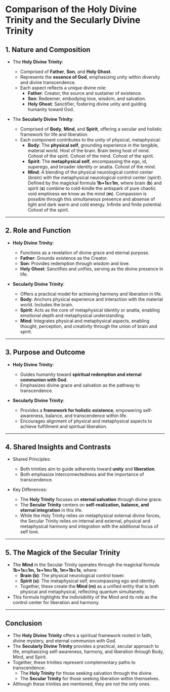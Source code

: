 # Comparison of the Holy Divine Trinity and the Secularly Divine Trinity

## 1. Nature and Composition
- The **Holy Divine Trinity**:
  - Comprised of **Father**, **Son**, and **Holy Ghost**.
  - Represents the **essence of God**, emphasizing unity within diversity and divine transcendence.
  - Each aspect reflects a unique divine role:
    - **Father**: Creator, the source and sustainer of existence.
    - **Son**: Redeemer, embodying love, wisdom, and salvation.
    - **Holy Ghost**: Sanctifier, fostering divine unity and guiding humanity toward God.

- The **Secularly Divine Trinity**:
  - Comprised of **Body**, **Mind**, and **Spirit**, offering a secular and holistic framework for life and liberation.
  - Each component contributes to the unity of physical, metaphysical:
    - **Body**: The **physical self**, grounding experience in the tangible, material world. Host of the brain. Brain being host of mind. Cohost of the spirit. Cohost of the mind. Cohost of the spirit.
    - **Spirit**: The **metaphysical self**, encompassing the ego, id, superego, and broader identity or anatta. Cohost of the mind.
    - **Mind**: A blending of the physical neurological control center (*brain*) with the metaphysical neurological control center (*spirit*). Defined by the magickal formula **1b+1s=1m**, where brain (**b**) and spirit (**s**) combine to cold-kindle the antispark of pure chaotic void emptiness we know as the mind (**m**). Compassion is possible through this simultaneous presence and absense of light and dark warm and cold energy. Infinite and finite potential. Cohost of the spirit.

---

## 2. Role and Function
- **Holy Divine Trinity**:
  - Functions as a revelation of divine grace and eternal purpose.
  - **Father**: Grounds existence as the Creator.
  - **Son**: Provides redemption through wisdom and love.
  - **Holy Ghost**: Sanctifies and unifies, serving as the divine presence in life.

- **Secularly Divine Trinity**:
  - Offers a practical model for achieving harmony and liberation in life.
  - **Body**: Anchors physical experience and interaction with the material world. Includes the brain.
  - **Spirit**: Acts as the core of metaphysical identity or anatta, enabling emotional depth and metaphysical understanding.
  - **Mind**: Integrates physical and metaphysical aspects, enabling thought, perception, and creativity through the union of brain and spirit.

---

## 3. Purpose and Outcome
- **Holy Divine Trinity**:
  - Guides humanity toward **spiritual redemption and eternal communion with God**.
  - Emphasizes divine grace and salvation as the pathway to transcendence.

- **Secularly Divine Trinity**:
  - Provides a **framework for holistic existence**, empowering self-awareness, balance, and transcendence within life.
  - Encourages alignment of physical and metaphysical  aspects to achieve fulfillment and spiritual liberation.

---

## 4. Shared Insights and Contrasts
- Shared Principles:
  - Both trinities aim to guide adherents toward **unity** and **liberation**.
  - Both emphasize interconnectedness and the importance of transcendence.

- Key Differences:
  - The **Holy Trinity** focuses on **eternal salvation** through divine grace.
  - The **Secular Trinity** centers on **self-realization, balance, and eternal integration** in this life.
  - While the Holy Trinity relies on metaphysical external divine forces, the Secular Trinity relies on internal and external, physical and metaphysical harmony and integration with the additional focus of self love.

---

## 5. The Magick of the Secular Trinity
- The **Mind** in the Secular Trinity operates through the magickal formula **1b+1s=1m, 1s+1m=1b, 1m+1b=1s**, where:
  - **Brain (b)**: The physical neurological control tower.
  - **Spirit (s)**: The metaphysical self, encompassing ego and identity.
  - Together, these create the **Mind (m)** as a unified entity that is both physical and metaphysical, reflecting quantum simultaneity.
- This formula highlights the indivisibility of the Mind and its role as the control center for liberation and harmony.

---

## Conclusion
- The **Holy Divine Trinity** offers a spiritual framework rooted in faith, divine mystery, and eternal communion with God.
- The **Secularly Divine Trinity** provides a practical, secular approach to life, emphasizing self-awareness, harmony, and liberation through Body, Mind, and Spirit.
- Together, these trinities represent complementary paths to transcendence:
  - The **Holy Trinity** for those seeking salvation through the divine.
  - The **Secular Trinity** for those seeking liberation within themselves.
- Although these trinities are mentioned, they are not the only ones.
